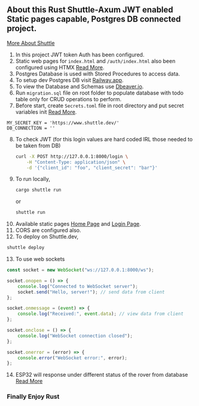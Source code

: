 ## About this Rust Shuttle-Axum JWT enabled Static pages capable, Postgres DB connected project.

[More About Shuttle](https://www.shuttle.dev/)

1. In this project JWT token Auth has been configured.
2. Static web pages for `index.html` and `/auth/index.html` also been configured using HTMX [Read More](https://htmx.org/).
3. Postgres Database is used with Stored Procedures to access data.
4. To setup dev Postgres DB visit [Railway.app](https://railway.app/).
5. To view the Database and Schemas use [Dbeaver.io](https://dbeaver.io/).
6. Run `migration.sql` file on root folder to populate database with todo table only for CRUD operations to perform.
7. Before start, create `Secrets.toml` file in root directory and put secret variables init [Read More](https://docs.shuttle.rs/resources/shuttle-secrets#secrets).
```env
MY_SECRET_KEY = 'https://www.shuttle.dev/'
DB_CONNECTION = ''
```
8. To check JWT (for this login values are hard coded IRL those needed to be taken from DB)
    ```bash
    curl -X POST http://127.0.0.1:8000/login \
        -H "Content-Type: application/json" \
        -d '{"client_id": "foo", "client_secret": "bar"}'
    ```
9. To run locally,
    ```bash
    cargo shuttle run
    ```
    or
    ```bash
    shuttle run
    ```
10. Available static pages [Home Page](http://127.0.0.1:8000) and [Login Page](http://127.0.0.1:8000/auth/index.html).
11. CORS are configured also.
12. To deploy on Shuttle.dev,
```bash
shuttle deploy
```
13. To use web sockets
```js
const socket = new WebSocket("ws://127.0.0.1:8000/ws");

socket.onopen = () => {
    console.log("Connected to WebSocket server");
    socket.send("Hello, server!"); // send data from client
};

socket.onmessage = (event) => {
    console.log("Received:", event.data); // view data from client
};

socket.onclose = () => {
    console.log("WebSocket connection closed");
};

socket.onerror = (error) => {
    console.error("WebSocket error:", error);
};
```

14. ESP32 will response under different status of the rover from database [Read More](https://forum.arduino.cc/t/breaking-out-of-loop/1072467/9)

### Finally Enjoy Rust